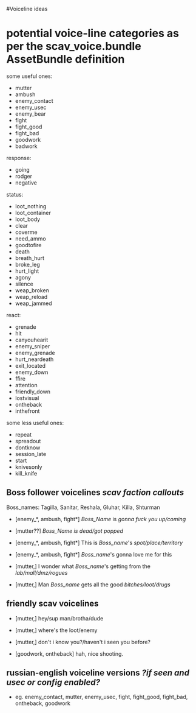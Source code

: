 #Voiceline ideas

# potential voice-line categories as per the scav_voice.bundle AssetBundle definition

some useful ones:
- mutter
- ambush
- enemy_contact
- enemy_usec
- enemy_bear
- fight
- fight_good
- fight_bad
- goodwork
- badwork

response:
- going
- rodger
- negative

status:
- loot_nothing
- loot_container
- loot_body
- clear
- coverme
- need_ammo
- goodtofire
- death
- breath_hurt
- broke_leg
- hurt_light
- agony
- silence
- weap_broken
- weap_reload
- weap_jammed

react:
- grenade
- hit
- canyouhearit
- enemy_sniper
- enemy_grenade
- hurt_neardeath
- exit_located
- enemy_down
- ffire
- attention
- friendly_down
- lostvisual
- ontheback
- inthefront

some less useful ones:
- repeat
- spreadout
- dontknow
- session_late
- start
- knivesonly
- kill_knife

## Boss follower voicelines *scav faction callouts*
Boss_names: Tagilla, Sanitar, Reshala, Gluhar, Killa, Shturman

- [enemy_\*, ambush, fight\*] *Boss_Name* is *gonna fuck you up/coming*

- [mutter??] *Boss_Name* *is dead/got popped*

- [enemy_\*, ambush, fight\*] This is *Boss_name*'s *spot/place/territory*

- [enemy_\*, ambush, fight\*] *Boss_name*'s gonna love me for this

- [mutter,] I wonder what *Boss_name*'s getting from the *lab/mall/dmz/rogues*

- [mutter,] Man *Boss_name* gets all the good *bitches/loot/drugs*

## friendly scav voicelines

- [mutter,] hey/sup man/brotha/dude

- [mutter,] where's the loot/enemy

- [mutter,] don't i know you?/haven't i seen you before?

- [goodwork, ontheback] hah, nice shooting.

## russian-english voiceline versions *?if seen and usec or config enabled?*

 - eg. enemy_contact, mutter, enemy_usec, fight, fight_good, fight_bad, ontheback, goodwork